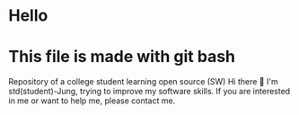 # Hello


# This file is made with git bash

Repository of a college student learning open source (SW)
Hi there 👋
I'm std(student)-Jung, trying to improve my software skills.
If you are interested in me or want to help me, please contact me.